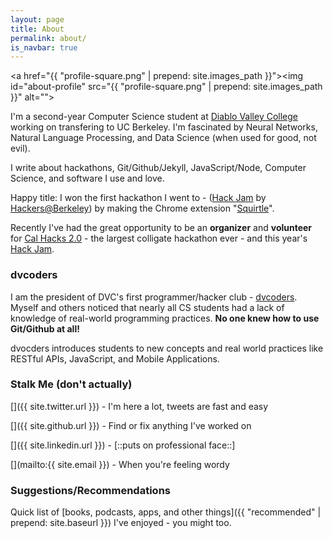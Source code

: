 ```yaml
---
layout: page
title: About
permalink: about/
is_navbar: true
---
```


<a href="{{ "profile-square.png" | prepend: site.images_path }}"><img id="about-profile" src="{{ "profile-square.png" | prepend: site.images_path }}" alt=""></a>

I'm a second-year Computer Science student at [Diablo Valley College](https://en.wikipedia.org/wiki/Diablo_Valley_College) working on transfering to UC Berkeley. I'm fascinated by Neural Networks, Natural Language Processing, and Data Science (when used for good, not evil). 

I write about hackathons, Git/Github/Jekyll, JavaScript/Node, Computer Science, and software I use and love.

Happy title: I won the first hackathon I went to - ([Hack Jam](http://hackjam.io) by [Hackers@Berkeley](http://hackersatberkeley.com)) by making the Chrome extension "[Squirtle](https://github.com/thebearjew/squritle)".

Recently I've had the great opportunity to be an **organizer** and **volunteer** for [Cal Hacks 2.0](http://calhacks.io) - the largest colligate hackathon ever - and this year's [Hack Jam](http://hackjam.io).

### dvcoders

I am the president of DVC's first programmer/hacker club - [dvcoders](https://dvcoders.com). Myself and others noticed that nearly all CS students had a lack of knowledge of real-world programming practices. **No one knew how to use Git/Github at all!**

dvocders introduces students to new concepts and real world practices like RESTful APIs, JavaScript, and Mobile Applications.

### Stalk Me (don't actually)

[<i class="fa fa-twitter"></i>]({{ site.twitter.url }}) - I'm here a lot, tweets are fast and easy

[<i class="fa fa-github"></i>]({{ site.github.url }}) - Find or fix anything I've worked on

[<i class="fa fa-linkedin-square"></i>]({{ site.linkedin.url }}) - [::puts on professional face::]

[<i class="fa fa-envelope"></i>](mailto:{{ site.email }}) - When you're feeling wordy

### Suggestions/Recommendations

Quick list of [books, podcasts, apps, and other things]({{ "recommended" | prepend: site.baseurl }}) I've enjoyed - you might too.

